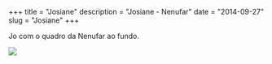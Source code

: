 +++
title = "Josiane"
description = "Josiane - Nenufar"
date = "2014-09-27"
slug = "Josiane"
+++

Jo com o quadro da Nenufar ao fundo.

<img src="/img/jo.jpg">
